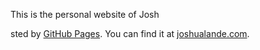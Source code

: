 This is the personal website of Josh

sted by [GitHub Pages](http://pages.github.com). You can find it at [joshualande.com](http://joshualande.com).
